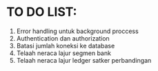 # TO DO LIST:
  1. Error handling untuk background proccess
  2. Authentication dan authorization
  3. Batasi jumlah koneksi ke database
  4. Telaah neraca lajur segmen bank
  5. Telaah neraca lajur ledger satker perbandingan 
